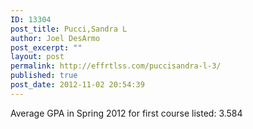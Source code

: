 ```yaml
---
ID: 13304
post_title: Pucci,Sandra L
author: Joel DesArmo
post_excerpt: ""
layout: post
permalink: http://effrtlss.com/puccisandra-l-3/
published: true
post_date: 2012-11-02 20:54:39
---
```

<p>Average GPA in Spring 2012 for first course listed: 3.584</p>